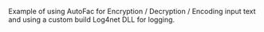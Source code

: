 Example of using AutoFac for Encryption / Decryption / Encoding input text and using a custom build Log4net DLL for logging.
